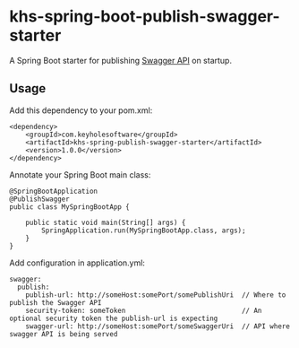 # khs-spring-boot-publish-swagger-starter
A Spring Boot starter for publishing [Swagger API](http://swagger.io) on startup. 

Usage
------------
Add this dependency to your pom.xml:

	<dependency>
		<groupId>com.keyholesoftware</groupId>
		<artifactId>khs-spring-publish-swagger-starter</artifactId>
		<version>1.0.0</version>
	</dependency>	

Annotate your Spring Boot main class:

	@SpringBootApplication
	@PublishSwagger
	public class MySpringBootApp {

		public static void main(String[] args) {
			SpringApplication.run(MySpringBootApp.class, args);
		}
	}

Add configuration in application.yml:

	swagger:
	  publish:
	    publish-url: http://someHost:somePort/somePublishUri  // Where to publish the Swagger API
	    security-token: someToken                             // An optional security token the publish-url is expecting
	    swagger-url: http://someHost:somePort/someSwaggerUri  // API where swagger API is being served






